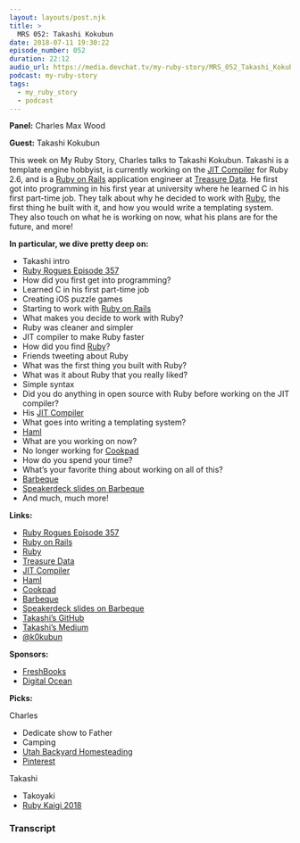 ```yaml
---
layout: layouts/post.njk
title: >
  MRS 052: Takashi Kokubun
date: 2018-07-11 19:30:22
episode_number: 052
duration: 22:12
audio_url: https://media.devchat.tv/my-ruby-story/MRS_052_Takashi_Kokubun.mp3
podcast: my-ruby-story
tags:
  - my_ruby_story
  - podcast
---
```


**Panel:** Charles Max Wood

**Guest:** Takashi Kokubun

This week on My Ruby Story, Charles talks to Takashi Kokubun. Takashi is a template engine hobbyist, is currently working on the [JIT Compiler](https://github.com/k0kubun/llrb) for Ruby 2.6, and is a [Ruby on Rails](https://rubyonrails.org/) application engineer at [Treasure Data](https://www.treasuredata.com/). He first got into programming in his first year at university where he learned C in his first part-time job. They talk about why he decided to work with [Ruby](https://www.ruby-lang.org/en/), the first thing he built with it, and how you would write a templating system. They also touch on what he is working on now, what his plans are for the future, and more!

**In particular, we dive pretty deep on:**

- Takashi intro
- [Ruby Rogues Episode 357](https://devchat.tv/ruby-rogues/rr-357-ruby-3-with-takashi-kokubun)
- How did you first get into programming?
- Learned C in his first part-time job
- Creating iOS puzzle games
- Starting to work with [Ruby on Rails](https://rubyonrails.org/)
- What makes you decide to work with Ruby?
- Ruby was cleaner and simpler
- JIT compiler to make Ruby faster
- How did you find [Ruby](https://www.ruby-lang.org/en/)?
- Friends tweeting about Ruby
- What was the first thing you built with Ruby?
- What was it about Ruby that you really liked?
- Simple syntax
- Did you do anything in open source with Ruby before working on the JIT compiler?
- His [JIT Compiler](https://github.com/k0kubun/llrb)
- What goes into writing a templating system?
- [Haml](http://haml.info/)
- What are you working on now?
- No longer working for [Cookpad](https://cookpad.com/us?via=jp)
- How do you spend your time?
- What’s your favorite thing about working on all of this?
- [Barbeque](https://github.com/cookpad/barbeque)
- [Speakerdeck slides on Barbeque](https://speakerdeck.com/k0kubun/scalable-job-queue-system-built-with-docker)
- And much, much more!

**Links:**

- [Ruby Rogues Episode 357](https://devchat.tv/ruby-rogues/rr-357-ruby-3-with-takashi-kokubun)
- [Ruby on Rails](https://rubyonrails.org/)
- [Ruby](https://www.ruby-lang.org/en/)
- [Treasure Data](https://www.treasuredata.com/)
- [JIT Compiler](https://github.com/k0kubun/llrb)
- [Haml](http://haml.info/)
- [Cookpad](https://cookpad.com/us?via=jp)
- [Barbeque](https://github.com/cookpad/barbeque)
- [Speakerdeck slides on Barbeque](https://speakerdeck.com/k0kubun/scalable-job-queue-system-built-with-docker)
- [Takashi’s GitHub](https://github.com/k0kubun)
- [Takashi’s Medium](https://medium.com/@k0kubun)
- [@k0kubun](https://twitter.com/k0kubun?lang=en)

**Sponsors:**

- [FreshBooks](https://www.freshbooks.com/invoice?ref=11731&utm_source=pbm&utm_medium=affiliate-program&utm_influencer=419364&utm_campaign=podcast-influencers)
- [Digital Ocean](https://www.digitalocean.com/)

**Picks:**

Charles

- Dedicate show to Father
- Camping
- [Utah Backyard Homesteading](https://www.facebook.com/groups/UtahBackyardHomesteading/)
- [Pinterest](https://www.pinterest.com/)

Takashi

- Takoyaki
- [Ruby Kaigi 2018](https://rubykaigi.org/2018)

### Transcript
